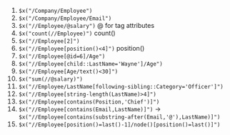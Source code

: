 1. `$x("/Company/Employee")`
2. `$x("/Company/Employee/Email")`
3. `$x("//Employee/@salary")` @ for tag attributes
4. `$x("count(//Employee)")` count()
5. `$x("//Employee[2]")`
6. `$x("//Employee[position()<4]")` position()
7. `$x("//Employee[@id=6]/Age")`
8. `$x("//Employee[child::LastName='Wayne']/Age")`
9. `$x("//Employee[Age/text()<30]")`
10. `$x("sum(//@salary)")`
11. `$x("//Employee/LastName[following-sibling::Category='Officer']") `
12. `$x("//Employee[string-length(LastName)>4]")`
13. `$x("//Employee[contains(Position,'Chief')]")`
14. `$x("//Employee[contains(Email,LastName)]")` -> `$x("//Employee[contains(substring-after(Email,'@'),LastName)]")`
15. `$x("//Employee[position()=last()-1]/node()[position()=last()]")`


